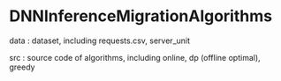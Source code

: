 # DNNInferenceMigrationAlgorithms

data : dataset, including requests.csv, server_unit

src : source code of algorithms, including online, dp (offline optimal), greedy
